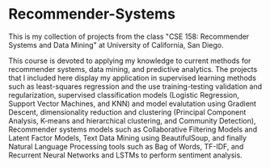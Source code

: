 # Recommender-Systems
This is my collection of projects from the class "CSE 158: Recommender Systems and Data Mining" at University of California, San Diego. 

This course is devoted to applying my knowledge to current methods for recommender systems, data mining, and predictive analytics. The projects that I included here display my application in supervised learning methods such as least-squares regression and the use training-testing validation and regularization, supervised classification models (Logistic Regression, Support Vector Machines, and KNN) and model evalutation using Gradient Descent, dimensionality reduction and clustering (Principal Component Analysis, K-means and hierarchical clustering, and Community Detection), Recommender systems models such as Collaborative Filtering Models and Latent Factor Models, Text Data Mining using BeautifulSoup, and finally Natural Language Processing tools such as Bag of Words, TF-IDF, and Recurrent Neural Networks and LSTMs to perform sentiment analysis.
